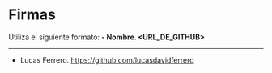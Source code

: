 # Firmas
Utiliza el siguiente formato: **- Nombre. <URL_DE_GITHUB>**

---
- Lucas Ferrero. <https://github.com/lucasdavidferrero>
